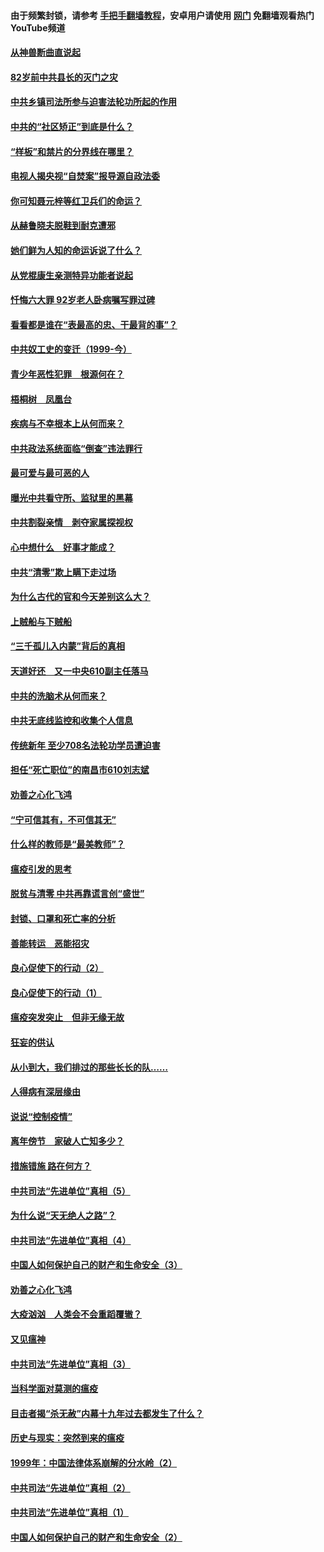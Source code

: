 #### 由于频繁封锁，请参考 [手把手翻墙教程](https://github.com/gfw-breaker/guides/wiki/)，安卓用户请使用 [网门](https://github.com/gfw-breaker/nogfw/blob/master/dl.md?t=04131701) 免翻墙观看热门YouTube频道 

#### [从神兽断曲直说起](../pages/19/423201.md?t=04131701) 

#### [82岁前中共县长的灭门之灾](../pages/19/423055.md?t=04131701) 

#### [中共乡镇司法所参与迫害法轮功所起的作用](../pages/19/423064.md?t=04131701) 

#### [中共的“社区矫正”到底是什么？](../pages/19/422870.md?t=04131701) 

#### [“样板”和禁片的分界线在哪里？](../pages/19/422704.md?t=04131701) 

#### [电视人揭央视“自焚案”报导源自政法委](../pages/19/422770.md?t=04131701) 

#### [你可知聂元梓等红卫兵们的命运？](../pages/19/422848.md?t=04131701) 

#### [从赫鲁晓夫脱鞋到耐克遭邪](../pages/19/422826.md?t=04131701) 

#### [她们鲜为人知的命运诉说了什么？](../pages/19/422754.md?t=04131701) 

#### [从党棍康生亲测特异功能者说起](../pages/19/422657.md?t=04131701) 

#### [忏悔六大罪 92岁老人卧病嘱写罪过碑](../pages/19/422750.md?t=04131701) 

#### [看看都是谁在“表最高的忠、干最背的事”？](../pages/19/422703.md?t=04131701) 

#### [中共奴工史的变迁（1999-今）](../pages/19/422656.md?t=04131701) 

#### [青少年恶性犯罪　根源何在？](../pages/19/422449.md?t=04131701) 

#### [梧桐树　凤凰台](../pages/19/422442.md?t=04131701) 

#### [疾病与不幸根本上从何而来？](../pages/19/422438.md?t=04131701) 

#### [中共政法系统面临“倒查”违法罪行](../pages/19/422497.md?t=04131701) 

#### [最可爱与最可恶的人](../pages/19/422448.md?t=04131701) 

#### [曝光中共看守所、监狱里的黑幕](../pages/19/422390.md?t=04131701) 

#### [中共割裂亲情　剥夺家属探视权](../pages/19/422364.md?t=04131701) 

#### [心中想什么　好事才能成？](../pages/19/422318.md?t=04131701) 

#### [中共“清零”欺上瞒下走过场](../pages/19/422306.md?t=04131701) 

#### [为什么古代的官和今天差别这么大？](../pages/19/422228.md?t=04131701) 

#### [上贼船与下贼船](../pages/19/422276.md?t=04131701) 

#### [“三千孤儿入内蒙”背后的真相](../pages/19/422229.md?t=04131701) 

#### [天道好还　又一中央610副主任落马](../pages/19/422155.md?t=04131701) 

#### [中共的洗脑术从何而来？](../pages/19/422154.md?t=04131701) 

#### [中共无底线监控和收集个人信息](../pages/19/422039.md?t=04131701) 

#### [传统新年 至少708名法轮功学员遭迫害](../pages/19/421946.md?t=04131701) 

#### [担任“死亡职位”的南昌市610刘志斌](../pages/19/421957.md?t=04131701) 

#### [劝善之心化飞鸿](../pages/19/421164.md?t=04131701) 

#### [“宁可信其有，不可信其无”](../pages/19/421691.md?t=04131701) 

#### [什么样的教师是“最美教师”？](../pages/19/421755.md?t=04131701) 

#### [瘟疫引发的思考](../pages/19/421594.md?t=04131701) 

#### [脱贫与清零 中共再靠谎言创“盛世”](../pages/19/421590.md?t=04131701) 

#### [封锁、口罩和死亡率的分析](../pages/19/421495.md?t=04131701) 

#### [善能转运　恶能招灾](../pages/19/421334.md?t=04131701) 

#### [良心促使下的行动（2）](../pages/19/421361.md?t=04131701) 

#### [良心促使下的行动（1）](../pages/19/421302.md?t=04131701) 

#### [瘟疫突发突止　但非无缘无故](../pages/19/421281.md?t=04131701) 

#### [狂妄的供认](../pages/19/421199.md?t=04131701) 

#### [从小到大，我们排过的那些长长的队……](../pages/19/421243.md?t=04131701) 

#### [人得病有深层缘由](../pages/19/420864.md?t=04131701) 

#### [说说“控制疫情”](../pages/19/420831.md?t=04131701) 

#### [离年傍节　家破人亡知多少？](../pages/19/420563.md?t=04131701) 

#### [措施错施  路在何方？](../pages/19/420076.md?t=04131701) 

#### [中共司法“先进单位”真相（5）](../pages/19/419453.md?t=04131701) 

#### [为什么说“天无绝人之路”？](../pages/19/419618.md?t=04131701) 

#### [中共司法“先进单位”真相（4）](../pages/19/419452.md?t=04131701) 

#### [中国人如何保护自己的财产和生命安全（3）](../pages/19/419405.md?t=04131701) 

#### [劝善之心化飞鸿](../pages/19/418758.md?t=04131701) 

#### [大疫汹汹　人类会不会重蹈覆辙？](../pages/19/419691.md?t=04131701) 

#### [又见瘟神](../pages/19/419225.md?t=04131701) 

#### [中共司法“先进单位”真相（3）](../pages/19/419451.md?t=04131701) 

#### [当科学面对莫测的瘟疫](../pages/19/419625.md?t=04131701) 

#### [目击者揭“杀无赦”内幕十九年过去都发生了什么？](../pages/19/419617.md?t=04131701) 

#### [历史与现实：突然到来的瘟疫](../pages/19/419619.md?t=04131701) 

#### [1999年：中国法律体系崩解的分水岭（2）](../pages/19/419455.md?t=04131701) 

#### [中共司法“先进单位”真相（2）](../pages/19/419450.md?t=04131701) 

#### [中共司法“先进单位”真相（1）](../pages/19/419449.md?t=04131701) 

#### [中国人如何保护自己的财产和生命安全（2）](../pages/19/419404.md?t=04131701) 

